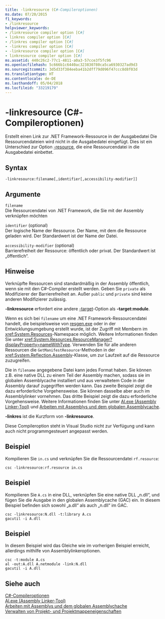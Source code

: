 ```yaml
---
title: -linkresource (C#-Compileroptionen)
ms.date: 07/20/2015
f1_keywords:
- /linkresource
helpviewer_keywords:
- /linkresource compiler option [C#]
- linkres compiler option [C#]
- /linkres compiler option [C#]
- -linkres compiler option [C#]
- -linkresource compiler option [C#]
- linkresource compiler option [C#]
ms.assetid: 440c26c2-77c1-4811-a0a3-57cce3f5fc96
ms.openlocfilehash: 5c666b1c6440ac323830780ca5ca6930327ad9d3
ms.sourcegitcommit: 3d5d33f384eeba41b2dff79d096f47ccc8d8f03d
ms.translationtype: HT
ms.contentlocale: de-DE
ms.lasthandoff: 05/04/2018
ms.locfileid: "33219179"
---
```

# <a name="-linkresource-c-compiler-options"></a>-linkresource (C#-Compileroptionen)
Erstellt einen Link zur .NET Framework-Ressource in der Ausgabedatei Die Ressourcendateien wird nicht in die Ausgabedatei eingefügt. Dies ist ein Unterschied zur Option [-resource](../../../csharp/language-reference/compiler-options/resource-compiler-option.md), die eine Ressourcendatei in die Ausgabedatei einbettet.  
  
## <a name="syntax"></a>Syntax  
  
```console  
-linkresource:filename[,identifier[,accessibility-modifier]]  
```  
  
## <a name="arguments"></a>Argumente  
 `filename`  
 Die Ressourcendatei von .NET Framework, die Sie mit der Assembly verknüpfen möchten  
  
 `identifier` (optional)  
 Der logische Name der Ressource. Der Name, mit dem die Ressource geladen wird. Der Standardwert ist der Name der Datei.  
  
 `accessibility-modifier` (optional)  
 Barrierefreiheit der Ressource: öffentlich oder privat. Der Standardwert ist „öffentlich“.  
  
## <a name="remarks"></a>Hinweise  
 Verknüpfte Ressourcen sind standardmäßig in der Assembly öffentlich, wenn sie mit den C#-Compiler erstellt werden. Geben Sie `private` als Modifizierer der Barrierefreiheit an. Außer `public` und `private` sind keine anderen Modifizierer zulässig.  
  
 **-linkresource** erfordert eine andere [-target](../../../csharp/language-reference/compiler-options/target-compiler-option.md)-Option als **-target:module**.  
  
 Wenn es sich bei `filename` um eine .NET Framework-Ressourcendatei handelt, die beispielsweise von [resgen.exe](../../../framework/tools/resgen-exe-resource-file-generator.md) oder in der Entwicklungsumgebung erstellt wurde, ist der Zugriff mit Membern im <xref:System.Resources>-Namespace möglich. Weitere Informationen finden Sie unter <xref:System.Resources.ResourceManager?displayProperty=nameWithType>. Verwenden Sie für alle anderen Ressourcen die `GetManifestResource`-Methoden in der <xref:System.Reflection.Assembly>-Klasse, um zur Laufzeit auf die Ressource zuzugreifen.  
  
 Die in `filename` angegebene Datei kann jedes Format haben. Sie können z.B. eine native DLL zu einem Teil der Assembly machen, sodass sie im globalen Assemblycache installiert und aus verwaltetem Code in der Assembly darauf zugegriffen werden kann. Das zweite Beispiel zeigt die dazu erforderliche Vorgehensweise. Sie können dasselbe aber auch im Assemblylinker vornehmen. Das dritte Beispiel zeigt die dazu erforderliche Vorgehensweise. Weitere Informationen finden Sie unter [Al.exe (Assembly Linker-Tool)](../../../framework/tools/al-exe-assembly-linker.md) und [Arbeiten mit Assemblys und dem globalen Assemblycache](../../../framework/app-domains/working-with-assemblies-and-the-gac.md).  
  
 **-linkres** ist die Kurzform von **-linkresource**.  
  
 Diese Compileroption steht in Visual Studio nicht zur Verfügung und kann auch nicht programmgesteuert angepasst werden.  
  
## <a name="example"></a>Beispiel  
 Kompilieren Sie `in.cs` und verknüpfen Sie die Ressourcendatei `rf.resource`:  
  
```console  
csc -linkresource:rf.resource in.cs  
```  
  
## <a name="example"></a>Beispiel  
 Kompilieren Sie `A.cs` in eine DLL, verknüpfen Sie eine native DLL „n.dll“, und fügen Sie die Ausgabe in den globalen Assemblycache (GAC) ein. In diesem Beispiel befinden sich sowohl „a.dll“ als auch „n.dll“ im GAC.  
  
```console  
csc -linkresource:N.dll -t:library A.cs  
gacutil -i A.dll  
```  
  
## <a name="example"></a>Beispiel  
 In diesem Beispiel wird das Gleiche wie im vorherigen Beispiel erreicht, allerdings mithilfe von Assemblylinkeroptionen.  
  
```console  
csc -t:module A.cs  
al -out:A.dll A.netmodule -link:N.dll   
gacutil -i A.dll  
```  
  
## <a name="see-also"></a>Siehe auch  
 [C#-Compileroptionen](../../../csharp/language-reference/compiler-options/index.md)  
 [Al.exe (Assembly Linker-Tool)](../../../framework/tools/al-exe-assembly-linker.md)  
 [Arbeiten mit Assemblys und dem globalen Assemblychache](../../../framework/app-domains/working-with-assemblies-and-the-gac.md)  
 [Verwalten von Projekt- und Projektmappeneigenschaften](/visualstudio/ide/managing-project-and-solution-properties)
